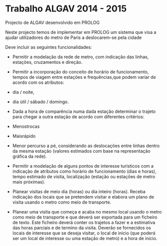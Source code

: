 Trabalho ALGAV 2014 - 2015
======================

Projecto de ALGAV desenvolvido em PROLOG

Neste projecto temos de implementar em PROLOG um sistema que visa a ajudar utilizadores 
do metro de Paris a deslocarem-se pela cidade

Deve incluir as seguintes funcionalidades:

* Permitir a modelação da rede de metro, com indicação das linhas, estações, cruzamentos e direção.

* Permitir a incorporação do conceito de horário de funcionamento, tempos de viagem entre estações e frequências,que podem variar de acordo com os atributos:

 * dia / noite,
 * dia útil / sábado / domingo.

*  Dada a hora de comparência numa dada estação determinar o trajeto para chegar a outra estação de acordo com diferentes critérios:

 * Menostrocas
 * Maisrápido
 * Menor percurso a pé, considerando as deslocações entre linhas dentro da mesma estação (valores estimados com base na representação gráfica da rede).

* Permitir a modelação de alguns pontos de interesse turísticos com a indicação de atributos como horário de funcionamento (dias e horas), tempo estimado de 
visita, localização (estação ou estações de metro mais próximas).

* Planear visitas de meio dia (horas) ou dia inteiro (horas). Receba indicação dos locais que se pretendem visitar e elabora um plano de visita 
usando o metro como meio de transporte.

* Planear uma visita que começa e acaba no mesmo local usando o metro como meio de transporte e que deverá ser exportada para um ficheiro de texto.
Este ficheiro deverá conter os trajetos a fazer e a estimativa das horas parciais e de termino da visita. 
Deverão se fornecidos os locais de interesse que se deseja visitar, o local de inicio (que poderá ser um local de interesse ou uma estação de metro) e a hora 
de inicio.
